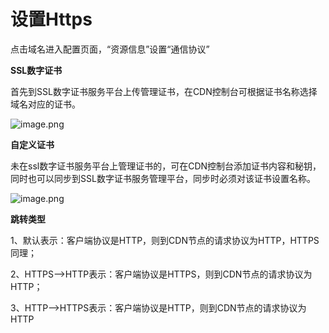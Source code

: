 
# 设置Https

点击域名进入配置页面，“资源信息”设置“通信协议”

**SSL数字证书**

首先到SSL数字证书服务平台上传管理证书，在CDN控制台可根据证书名称选择域名对应的证书。

![image.png](https://github.com/jdcloudcom/cn/blob/cdn-new/image/CDN/ssl%E8%AF%81%E4%B9%A6%E7%AE%A1%E7%90%86.png)

**自定义证书**

未在ssl数字证书服务平台上管理证书的，可在CDN控制台添加证书内容和秘钥，同时也可以同步到SSL数字证书服务管理平台，同步时必须对该证书设置名称。

![image.png](https://github.com/jdcloudcom/cn/blob/cdn-new/image/CDN/https.png)

**跳转类型**

1、默认表示：客户端协议是HTTP，则到CDN节点的请求协议为HTTP，HTTPS同理；

2、HTTPS-->HTTP表示：客户端协议是HTTPS，则到CDN节点的请求协议为HTTP；

3、HTTP-->HTTPS表示：客户端协议是HTTP，则到CDN节点的请求协议为HTTP

 


